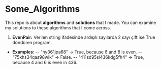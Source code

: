 # **Some_Algorithms**
This repo is about **algorithms** and **solutions** that I made. You can examine my solutions to these algorithms that I come across.

1) **EvenPair:** Verilen string ifadesinde ardışık sayılarda 2 sayı çift ise True döndüren program.
- **Examples**: 
-- "hy361jpa68" -> True, because 6 and 8 is even.
-- "75khs34qas98wlk" -> False.
-- "411sd95sl436kdg5fh4" -> True,  because 4 and 6 is even in 436.

